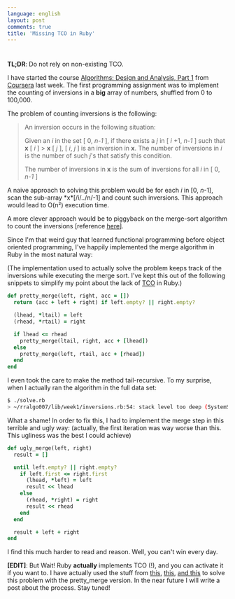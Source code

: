 ```yaml
---
language: english
layout: post
comments: true
title: 'Missing TCO in Ruby'
---
```


# <p hidden>Missing TCO in Ruby<p hidden>

**TL;DR**: Do not rely on non-existing TCO.

<span class="underline"><p hidden>excerpt-separator<p hidden></span>

I have started the course [Algorithms: Design and Analysis, Part 1](https://www.coursera.org/course/algo) from
[Coursera](http://coursera.org) last week. The first programming assignment was to implement the
counting of inversions in a **big** array of numbers, shuffled from 0 to
100,000.

The problem of counting inversions is the following:

> An inversion occurs in the following situation:
>
> Given an *i* in the set [ 0, *n-1* ], if there exists a *j* in [ *i* +1, *n-1*
> ] such that **x** [ *i* ] > **x** [ *j* ], [ *i*, *j* ] is an inversion in **x**. The number
> of inversions in *i* is the number of such *j*'s that satisfy this condition.
>
> The number of inversions in **x** is the sum of inversions for all *i* in [ 0,
> *n-1* ]

A naive approach to solving this problem would be for each *i* in [0,
*n*-1], scan the sub-array \*x\*[/i/../n/-1] and count such inversions. This
approach would lead to O(n²) execution time.

A more clever approach would be to piggyback on the merge-sort algorithm to
count the inversions [reference [here](http://www.geeksforgeeks.org/counting-inversions/)].

Since I'm that weird guy that learned functional programming before object
oriented programming, I've happily implemented the merge algorithm in Ruby in
the most natural way:

(The implementation used to actually solve the problem keeps track of the
inversions while executing the merge sort. I've kept this out of the following
snippets to simplify my point about the lack of [TCO](http://en.wikipedia.org/wiki/Tail_call) in Ruby.)

```ruby
def pretty_merge(left, right, acc = [])
  return (acc + left + right) if left.empty? || right.empty?

  (lhead, *ltail) = left
  (rhead, *rtail) = right

  if lhead <= rhead
    pretty_merge(ltail, right, acc + [lhead])
  else
    pretty_merge(left, rtail, acc + [rhead])
  end
end
```

I even took the care to make the method tail-recursive. To my surprise, when I
actually ran the algorithm in the full data set:

```sh
$ ./solve.rb
> ~/rralgo007/lib/week1/inversions.rb:54: stack level too deep (SystemStackError)
```

What a shame! In order to fix this, I had to implement the merge step in this
terrible and ugly way: (actually, the first iteration was way worse than this.
This ugliness was the best I could achieve)

```ruby
def ugly_merge(left, right)
  result = []

  until left.empty? || right.empty?
    if left.first <= right.first
      (lhead, *left) = left
      result << lhead
    else
      (rhead, *right) = right
      result << rhead
    end
  end

  result + left + right
end
```

I find this much harder to read and reason. Well, you can't win every day.

**[EDIT]**: But Wait! Ruby **actually** implements TCO (!), and you can activate it if
you want to. I have actually used the stuff from [this](http://nithinbekal.com/posts/ruby-tco/), [this](http://timelessrepo.com/tailin-ruby), [and this](http://blog.tdg5.com/tail-call-optimization-ruby-deep-dive/) to solve
this problem with the <span class="underline">pretty\_merge</span> version. In the near future I will write
a post about the process. Stay tuned!
